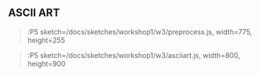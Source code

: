 ## ASCII ART


> :P5 sketch=/docs/sketches/workshop1/w3/preprocess.js, width=775, height=255

> :P5 sketch=/docs/sketches/workshop1/w3/asciiart.js, width=800, height=900

